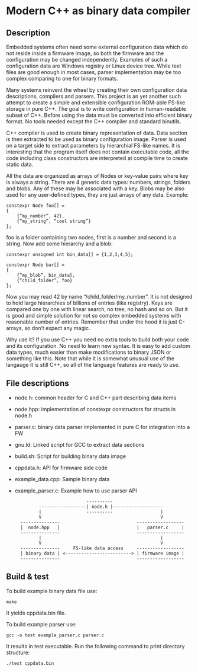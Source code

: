 Modern C++ as binary data compiler
==================================


Description
-----------

Embedded systems often need some external configuration data which do not 
reside inside a firmware image, so both the firmware and the configuration may 
be changed independently. Examples of such a configuration data are Windows 
registry or Linux device tree. While text files are good enough in most cases, 
parser implementation may be too complex comparing to one for binary formats. 

Many systems reinvent the wheel by creating their own configuration data 
descriptions, compilers and parsers. This project is an yet another such 
attempt to create a simple and extensible configuration ROM-able FS-like 
storage in pure C++. The goal is to write configuration in human-readable 
subset of C++. Before using the data must be converted into efficient binary 
format. No tools needed except the C++ compiler and standard binutils.

C++ compiler is used to create binary representation of data. Data section is 
then extracted to be used as binary configuration image. Parser is used on a 
target side to extract parameters by hierarchial FS-like names. It is 
interesting that the program itself does not contain executable code, all the 
code including class constructors are interpreted at compile time to create 
static data.

All the data are organized as arrays of Nodes or key-value pairs where key is 
always a string. There are 4 generic data types: numbers, strings, folders and 
blobs. Any of these may be associated with a key. Blobs may be also used for 
any user-defined types, they are just arrays of any data. Example:

    constexpr Node foo[] = 
    {
        {“my_number”, 42},
        {“my_string”, “cool string”}
    };

foo is a folder containing two nodes, first is a number and second is a string. 
Now add some hierarchy and a blob:

    constexpr unsigned int bin_data[] = {1,2,3,4,5};

    constexpr Node bar[] = 
    {
        {“my_blob”, bin_data},
        {“child_folder”, foo}
    };

Now you may read 42 by name “/child_folder/my_number”. It is not designed to 
hold large hierarchies of billions of entries (like registry). Keys are 
compared one by one with linear search, no tree, no hash and so on. But it is 
good and simple solution for not so complex embedded systems with reasonable 
number of entries. Remember that under the hood it is just C-arrays, so don’t 
expect any magic.

Why use it? If you use C++ you need no extra tools to build both your code and 
its configuration. No need to learn new syntax. It is easy to add custom data 
types, much easier than make modifications to binary JSON or something like 
this. Note that while it is somewhat unusual use of the langauge it is still 
C++, so all of the language features are ready to use.


File descriptions
-----------------

- node.h: common header for C and C++ part describing data items
- node.hpp: implementation of constexpr constructors for structs in node.h
- parser.c: binary data parser implemented in pure C for integration into a FW
- gnu.ld: Linked script for GCC to extract data sections
- build.sh: Script for building binary data image
- cppdata.h: API for firmware side code
- example_data.cpp: Sample binary data
- example_parser.c: Example how to use parser API



                                 ----------
               ------------------| node.h |-------------------
               |                 ----------                  |
               V                                             V
        ---------------                             ------------------
        |  node.hpp   |                             |   parser.c     |
        ---------------                             ------------------
               |                                             |
               V                                             V
        ---------------     FS-like data access     ------------------
        | binary data | <-------------------------> | firmware image |
        ---------------                             ------------------


Build & test
------------

To build example binary data file use:

    make

It yields cppdata.bin file.

To build example parser use:

    gcc -o test example_parser.c parser.c

It results in test executable.
Run the following command to print directory structure:

    ./test cppdata.bin
